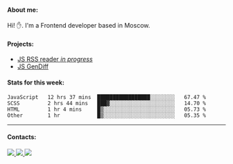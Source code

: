 #### About me:
Hi! ✋.
I'm a Frontend developer based in Moscow.

#### Projects:
- [JS RSS reader *in progress*](https://github.com/GKoil/frontend-project-lvl3)
- [JS GenDiff](https://github.com/GKoil/GenDiff)

#### Stats for this week:
<!--START_SECTION:waka-->

```text
JavaScript   12 hrs 37 mins  █████████████████░░░░░░░░   67.47 %
SCSS         2 hrs 44 mins   ███▓░░░░░░░░░░░░░░░░░░░░░   14.70 %
HTML         1 hr 4 mins     █▒░░░░░░░░░░░░░░░░░░░░░░░   05.73 %
Other        1 hr            █▒░░░░░░░░░░░░░░░░░░░░░░░   05.35 %
```

<!--END_SECTION:waka-->
---
#### Contacts:

<a target='_blank' title='LinkedIn' href="https://www.linkedin.com/in/gkoil/">
  <img src="https://img.shields.io/badge/LinkedIn-0077B5?style=for-the-badge&logo=linkedin&logoColor=white" />
</a>
<a target='_blank' title='Telegram' href="https://t.me/gkoil">
  <img src="https://img.shields.io/badge/Telegram-2CA5E0?style=for-the-badge&logo=telegram&logoColor=white" />
</a>
<a target='_blank' title='Gmail' href="mailto: gk.grigorev@gmail.com">
  <img src="https://img.shields.io/badge/Gmail-D14836?style=for-the-badge&logo=gmail&logoColor=white" />
</a>

